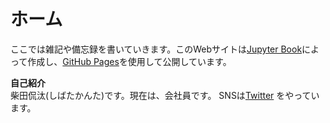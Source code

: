 # ホーム
ここでは雑記や備忘録を書いていきます。このWebサイトは[Jupyter Book](https://jupyterbook.org/)によって作成し、[GitHub Pages](https://docs.github.com/ja/pages)を使用して公開しています。

**自己紹介**<br>
柴田侃汰(しばたかんた)です。現在は、会社員です。
SNSは[Twitter](https://twitter.com/shibata12k)
をやっています。

```{tableofcontents}
```